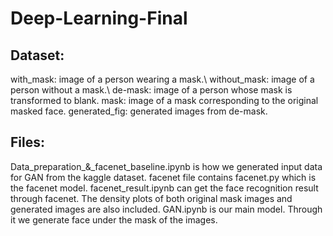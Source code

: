 # Deep-Learning-Final
## Dataset:
with_mask: image of a person wearing a mask.\\
without_mask: image of a person without a mask.\\
de-mask: image of a person whose mask is transformed to blank.
mask: image of a mask corresponding to the original masked face.
generated_fig: generated images from de-mask.

## Files:
Data_preparation_&_facenet_baseline.ipynb is how we generated input data for GAN from the kaggle dataset.
facenet file contains facenet.py which is the facenet model.
facenet_result.ipynb can get the face recognition result through facenet. The density plots of both original mask images and generated images are also included.
GAN.ipynb is our main model. Through it we generate face under the mask of the images.
